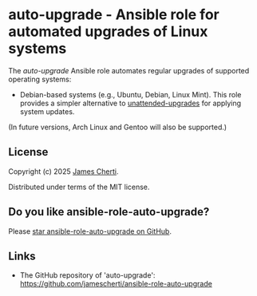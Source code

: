 # auto-upgrade - Ansible role for automated upgrades of Linux systems

The *auto-upgrade* Ansible role automates regular upgrades of supported operating systems:
- Debian-based systems (e.g., Ubuntu, Debian, Linux Mint). This role provides a simpler alternative to [unattended-upgrades](https://wiki.debian.org/UnattendedUpgrades) for applying system updates.

(In future versions, Arch Linux and Gentoo will also be supported.)

## License

Copyright (c) 2025 [James Cherti](https://www.jamescherti.com).

Distributed under terms of the MIT license.

## Do you like ansible-role-auto-upgrade?

Please [star ansible-role-auto-upgrade on GitHub](https://github.com/jamescherti/ansible-role-auto-upgrade).

## Links

- The GitHub repository of 'auto-upgrade': https://github.com/jamescherti/ansible-role-auto-upgrade
